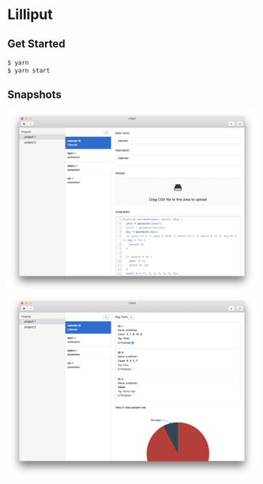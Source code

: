 Lilliput
=====


## Get Started
```
$ yarn
$ yarn start
```

## Snapshots
![](./snapshots/1.png)
![](./snapshots/2.png)
